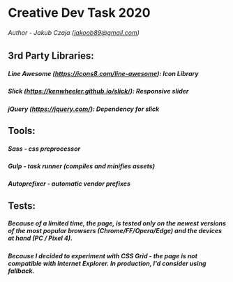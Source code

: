 # Creative Dev Task 2020
###### Author - Jakub Czaja (jakoob89@gmail.com)

## 3rd Party Libraries:
##### Line Awesome (https://icons8.com/line-awesome): Icon Library
##### Slick (https://kenwheeler.github.io/slick/): Responsive slider
##### jQuery (https://jquery.com/): Dependency for slick

## Tools:
##### Sass - css preprocessor
##### Gulp - task runner (compiles and minifies assets)
##### Autoprefixer - automatic vendor prefixes

## Tests:
##### Because of a limited time, the page, is tested only on the newest versions of the most popular browsers (Chrome/FF/Opera/Edge) and the devices at hand (PC / Pixel 4).
##### Because I decided to experiment with CSS Grid - the page is not compatible with Internet Explorer. In production, I'd consider using fallback.